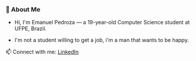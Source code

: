 ### 🌌 About Me

- Hi, I'm Emanuel Pedroza — a 19-year-old Computer Science student at UFPE, Brazil.

- I'm not a student willing to get a job, i'm a man that wants to be happy.

📫 Connect with me: [LinkedIn](https://www.linkedin.com/in/emanuel-pedroza/)
